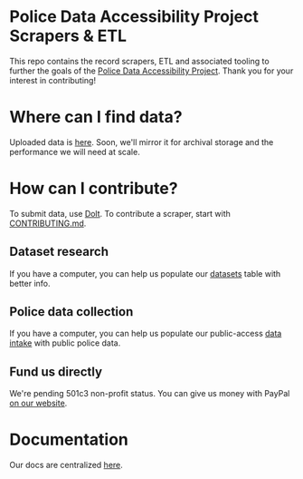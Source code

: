 # Police Data Accessibility Project Scrapers & ETL
This repo contains the record scrapers, ETL and associated tooling to further the goals of the [Police Data Accessibility Project](https://pdap.io). Thank you for your interest in contributing!

# Where can I find data?
Uploaded data is [here](https://www.dolthub.com/repositories/pdap/data-intake). Soon, we'll mirror it for archival storage and the performance we will need at scale.

# How can I contribute?
To submit data, use [Dolt](https://docs.pdap.io/data-storage/dolthub). 
To contribute a scraper, start with [CONTRIBUTING.md](https://github.com/Police-Data-Accessibility-Project/Scrapers/blob/master/CONTRIBUTING.md).

## Dataset research
If you have a computer, you can help us populate our [datasets](https://www.dolthub.com/repositories/pdap/datasets) table with better info.

## Police data collection
If you have a computer, you can help us populate our public-access [data intake](https://www.dolthub.com/repositories/pdap/data-intake) with public police data.

## Fund us directly
We're pending 501c3 non-profit status. You can give us money with PayPal [on our website](http://pdap.io/).

# Documentation
Our docs are centralized [here](http://docs.pdap.io/).
